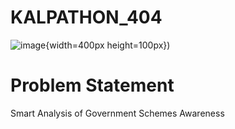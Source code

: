 # KALPATHON_404
![image](https://github.com/user-attachments/assets/ae4d91bf-b0a5-4ccf-8f2a-8256e7ffd6fc){width=400px height=100px})
<h1>Problem Statement</h1>
Smart Analysis of Government Schemes Awareness
